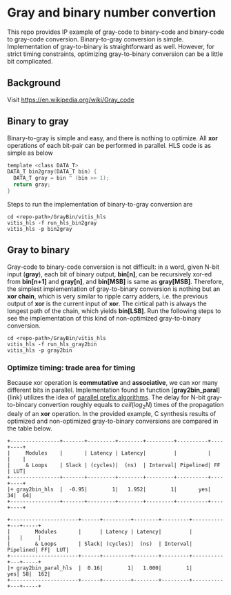 # Gray and binary number convertion
This repo provides IP example of gray-code to binary-code and binary-code to gray-code conversion. Binary-to-gray conversion is simple. Implementation of gray-to-binary is straightforward as well. However, for strict timing constraints, optimizing gray-to-binary conversion can be a little bit complicated.
## Background
Visit https://en.wikipedia.org/wiki/Gray_code
## Binary to gray
Binary-to-gray is simple and easy, and there is nothing to optimize. All **xor** operations of each bit-pair can be performed in parallel. HLS code is as simple as below
```C
template <class DATA_T> 
DATA_T bin2gray(DATA_T bin) {
  DATA_T gray = bin ^ (bin >> 1);
  return gray;
}
```

Steps to run the implementation of binary-to-gray conversion are
```
cd <repo-path>/GrayBin/vitis_hls
vitis_hls -f run_hls_bin2gray
vitis_hls -p bin2gray
```
## Gray to binary
Gray-code to binary-code conversion is not difficult: in a word, given N-bit input (**gray**), each bit of binary output, **bin[n]**, can be recursively xor-ed from **bin[n+1]** and **gray[n]**, and **bin[MSB]** is same as **gray[MSB]**. Therefore, the simplest implementation of gray-to-binary conversion is nothing but an **xor chain**, which is very similar to ripple carry adders, i.e. the previous output of **xor** is the current input of **xor**. The cirtical path is always the longest path of the chain, which yields **bin[LSB]**. Run the following steps to see the implementation of this kind of non-optimized gray-to-binary conversion.
```
cd <repo-path>/GrayBin/vitis_hls
vitis_hls -f run_hls_gray2bin
vitis_hls -p gray2bin
```
### Optimize timing: trade area for timing
Because xor operation is **commutative** and **associative**, we can xor many different bits in parallel. Implementation found in function [**gray2bin_paral**]{link} utilizes the idea of [parallel prefix algorithms](https://www.chessprogramming.org/Parallel_Prefix_Algorithms). The delay for N-bit gray-to-bincary convertion roughly equals to $ceil(log_{2}{N})$ times of the propagation dealy of an **xor** operation. In the provided example, C synthesis results of optimized and non-optimized gray-to-binary conversions are compared in the table below.
```text
+----------------+-------+---------+--------+---------+----------+----+----+
|     Modules    |       | Latency | Latency|         |          |    |    |
|     & Loops    | Slack | (cycles)|  (ns)  | Interval| Pipelined| FF | LUT|
+----------------+-------+---------+--------+---------+----------+----+----+
|+ gray2bin_hls  |  -0.95|        1|   1.952|        1|       yes|  34|  64|
+----------------+-------+---------+--------+---------+----------+----+----+

+----------------------+------+---------+--------+---------+----------+---+-----+
|        Modules       |      | Latency | Latency|         |          |   |     |
|        & Loops       | Slack| (cycles)|  (ns)  | Interval| Pipelined| FF|  LUT|
+----------------------+------+---------+--------+---------+----------+---+-----+
|+ gray2bin_paral_hls  |  0.16|        1|   1.000|        1|       yes| 58|  162|
+----------------------+------+---------+--------+---------+----------+---+-----+
```
